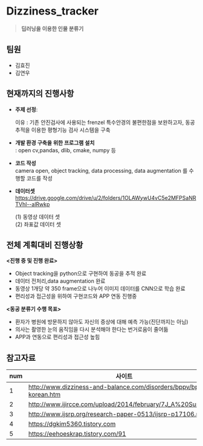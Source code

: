# Dizziness_tracker


>**딥러닝을 이용한 인물 분류기** 
<h2> 팀원</h2>
<ul>
  <li>김효진</li>
  <li>김연우</li>
</ul>

</hr>

<h2>현재까지의 진행사항</h2>

* **주제 선정**: <br>

  이유 :  기존 안진검사에 사용되는 frenzel 특수안경의 불편한점을 보완하고자, 동공추적을 이용한 평형기능 검사 시스템을 구축

* **개발 환경 구축을 위한 프로그램 설치** <br>
: open cv,pandas, dlib, cmake, numpy 등

* **코드 작성** <br>
camera open, object tracking, data processing, data augmentation 를 수행할 코드를 작성

* **데이터셋** <br>
https://drive.google.com/drive/u/2/folders/1OLAWywU4vC5e2MFPSaNRTVhl--alRwkp <br>

  (1) 동영상 데이터 셋 <br>
  (2) 좌표값 데이터 셋 <br>

<h2>전체 계획대비 진행상황</h2> 

 **<진행 중 및 진행 완료>**
 * Object tracking을 python으로 구현하여 동공을 추적 완료 <br>
 * 데이터 전처리,data augmentation 완료 <br>
 * 동영상 1개당 약 350 frame으로 나누어 이미지 데이터를 CNN으로 학습 완료  <br>
 * 편리성과 접근성을 위하여 구현코드와 APP 연동 진행중<br>

 **<동공 분류기 수행 목표>**
 * 환자가 병원에 방문하지 않아도 자신의 증상에 대해 예측 가능(진단까지는 아님) <br>
 * 의사는 촬영한 눈의 움직임을 다시 분석해야 한다는 번거로움이 줄어듦 <br>
 * APP과 연동으로 편리성과 접근성 높힘<br>



<h2>참고자료</h2>

num| 사이트
--------- | ---------
1 | http://www.dizziness-and-balance.com/disorders/bppv/bppv-korean.htm
2 | http://www.ijircce.com/upload/2014/february/7J_A%20Survey.pdf
3 | http://www.ijsrp.org/research-paper-0513/ijsrp-p17106.pdf
4 | https://dgkim5360.tistory.com
5 | https://eehoeskrap.tistory.com/91
